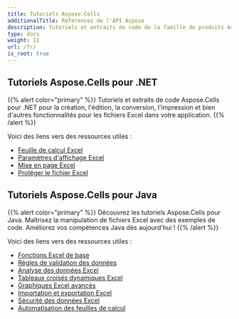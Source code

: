 ```yaml
---
title: Tutoriels Aspose.Cells
additionalTitle: Références de l'API Aspose
description: Tutoriels et extraits de code de la famille de produits Aspose.Cells. Il comprend des tutoriels de base et avancés sur l'utilisation d'Aspose.Cells.
type: docs
weight: 11
url: /fr/
is_root: true
---
```


## Tutoriels Aspose.Cells pour .NET
{{% alert color="primary" %}}
Tutoriels et extraits de code Aspose.Cells pour .NET pour la création, l'édition, la conversion, l'impression et bien d'autres fonctionnalités pour les fichiers Excel dans votre application. 
{{% /alert %}}

Voici des liens vers des ressources utiles :
 
- [Feuille de calcul Excel](./net/excel-worksheet-csharp-tutorials/)
- [Paramètres d'affichage Excel](./net/excel-display-settings-csharp-tutorials)
- [Mise en page Excel](./net/excel-page-setup)
- [Protéger le fichier Excel](./net/protect-excel-file/)

## Tutoriels Aspose.Cells pour Java
{{% alert color="primary" %}}
Découvrez les tutoriels Aspose.Cells pour Java. Maîtrisez la manipulation de fichiers Excel avec des exemples de code. Améliorez vos compétences Java dès aujourd'hui !
{{% /alert %}}

Voici des liens vers des ressources utiles :
- [Fonctions Excel de base](./java/basic-excel-functions/)
- [Règles de validation des données](./java/data-validation-rules/)
- [Analyse des données Excel](./java/excel-data-analysis/)
- [Tableaux croisés dynamiques Excel](./java/excel-pivot-tables/)
- [Graphiques Excel avancés](./java/advanced-excel-charts/)
- [Importation et exportation Excel](./java/excel-import-export/)
- [Sécurité des données Excel](./java/excel-data-security/)
- [Automatisation des feuilles de calcul](./java/spreadsheet-automation/)